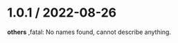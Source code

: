 
1.0.1 / 2022-08-26
==================

**others**
,fatal: No names found, cannot describe anything.

